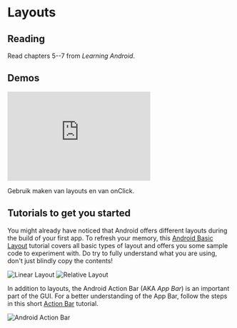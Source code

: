 # Layouts

## Reading

Read chapters 5--7 from *Learning Android*.

## Demos

<iframe src="https://player.vimeo.com/video/211268580" width="320" height="200" frameborder="0" webkitallowfullscreen mozallowfullscreen allowfullscreen></iframe>

Gebruik maken van layouts en van onClick.

## Tutorials to get you started

You might already have noticed that Android offers different layouts during the build of your first app. To refresh your memory, this [Android Basic Layout](http://www.journaldev.com/9495/android-layout-linearlayout-relativelayout-example-tutorial) tutorial covers all basic types of layout and offers you some sample code to experiment with. Do try to fully understand what you are using, don't just blindly copy the contents!

![Linear Layout](https://developer.android.com/images/ui/linearlayout.png) ![Relative Layout](https://developer.android.com/images/ui/relativelayout.png)

In addition to layouts, the Android Action Bar (AKA *App Bar*) is an important part of the GUI. For a better understanding of the App Bar, follow the steps in this short [Action Bar](http://www.journaldev.com/9357/android-actionbar-example-tutorial) tutorial.

![Android Action Bar](https://developer.android.com/images/training/appbar/appbar_sheets.png)
